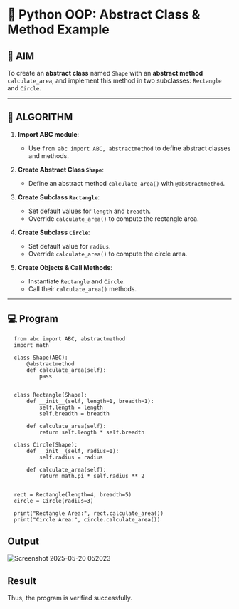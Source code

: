 # 🐍 Python OOP: Abstract Class & Method Example

## 🎯 AIM

To create an **abstract class** named `Shape` with an **abstract method** `calculate_area`, and implement this method in two subclasses: `Rectangle` and `Circle`.

---

## 🧠 ALGORITHM

1. **Import ABC module**:
   - Use `from abc import ABC, abstractmethod` to define abstract classes and methods.

2. **Create Abstract Class `Shape`**:
   - Define an abstract method `calculate_area()` with `@abstractmethod`.

3. **Create Subclass `Rectangle`**:
   - Set default values for `length` and `breadth`.
   - Override `calculate_area()` to compute the rectangle area.

4. **Create Subclass `Circle`**:
   - Set default value for `radius`.
   - Override `calculate_area()` to compute the circle area.

5. **Create Objects & Call Methods**:
   - Instantiate `Rectangle` and `Circle`.
   - Call their `calculate_area()` methods.

---

## 💻 Program
      from abc import ABC, abstractmethod
      import math
      
      class Shape(ABC):
          @abstractmethod
          def calculate_area(self):
              pass
      
      
      class Rectangle(Shape):
          def __init__(self, length=1, breadth=1):
              self.length = length
              self.breadth = breadth
      
          def calculate_area(self):
              return self.length * self.breadth
      
      class Circle(Shape):
          def __init__(self, radius=1):
              self.radius = radius
      
          def calculate_area(self):
              return math.pi * self.radius ** 2
      
      
      rect = Rectangle(length=4, breadth=5)
      circle = Circle(radius=3)
      
      print("Rectangle Area:", rect.calculate_area())
      print("Circle Area:", circle.calculate_area())

## Output
![Screenshot 2025-05-20 052023](https://github.com/user-attachments/assets/80c2464e-6d84-4179-995f-6efb0ad1e907)

## Result
 Thus, the program is verified successfully.
